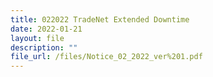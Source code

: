```yaml
---
title: 022022 TradeNet Extended Downtime
date: 2022-01-21
layout: file
description: ""
file_url: /files/Notice_02_2022_ver%201.pdf
---
```

